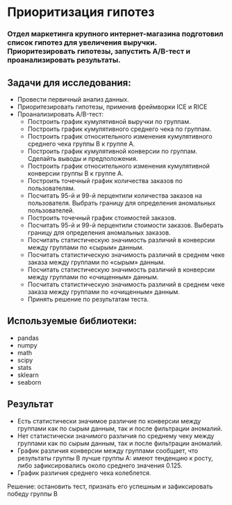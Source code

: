 # Приоритизация гипотез

### Отдел маркетинга крупного интернет-магазина подготовил список гипотез для увеличения выручки. Приоритезировать гипотезы, запустить A/B-тест и проанализировать результаты.

## Задачи для исследования:

- Провести первичный анализ данных.
- Приоритезировать гипотезы, применив фреймворки ICE и RICE
- Проанализировать A/B-тест:
  - Построить график кумулятивной выручки по группам. 
  - Построить график кумулятивного среднего чека по группам. 
  - Построить график относительного изменения кумулятивного среднего чека группы B к группе A.
  - Построить график кумулятивной конверсии по группам. Сделайть выводы и предположения.
  - Построить график относительного изменения кумулятивной конверсии группы B к группе A. 
  - Построить точечный график количества заказов по пользователям. 
  - Посчитать 95-й и 99-й перцентили количества заказов на пользователя. Выбрать границу для определения аномальных пользователей.
  - Построить точечный график стоимостей заказов. 
  - Посчитать 95-й и 99-й перцентили стоимости заказов. Выберать границу для определения аномальных заказов.
  - Посчитать статистическую значимость различий в конверсии между группами по «сырым» данным. 
  - Посчитать статистическую значимость различий в среднем чеке заказа между группами по «сырым» данным. 
  - Посчитать статистическую значимость различий в конверсии между группами по «очищенным» данным. 
  - Посчитать статистическую значимость различий в среднем чеке заказа между группами по «очищенным» данным. 
  - Принять решение по результатам теста.

## Используемые библиотеки:
- pandas
- numpy
- math
- scipy
- stats
- sklearn
- seaborn

## Результат

- Есть статистически значимое различие по конверсии между группами как по сырым данным, так и после фильтрации аномалий.
- Нет статистически значимого различия по среднему чеку между группами как по сырым данным, так и после фильтрации аномалий.
- График различия конверсии между группами сообщает, что результаты группы B лучше группы A: имеют тенденцию к росту, либо зафиксировались около среднего значения 0.125.
- График различия среднего чека колеблется.

Решение: остановить тест, признать его успешным и зафиксировать победу группы В
